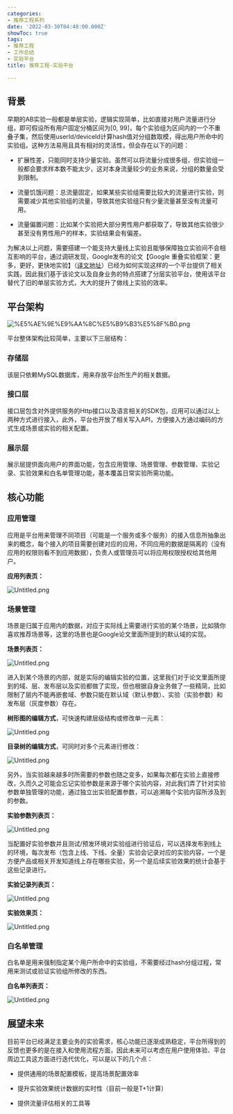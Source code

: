 ```yaml
---
categories:
- 推荐工程系列
date: '2022-03-30T04:48:00.000Z'
showToc: true
tags:
- 推荐工程
- 工作总结
- 实验平台
title: 推荐工程-实验平台

---
```




## 背景

早期的AB实验一般都是单层实验，逻辑实现简单，比如直接对用户流量进行分组，即可假设所有用户固定分桶区间为[0, 99]，每个实验组为区间内的一个不重叠子集，然后使用userId/deviceId计算hash值对分组数取模，得出用户所命中的实验组。这种方法易用且具有相对的灵活性，但会存在以下的问题：

- 扩展性差，只能同时支持少量实验。虽然可以将流量分成很多组，但实验组一般都会要求样本数不能太少，这对本身流量较少的业务来说，分组的数量会受到限制。

- 流量饥饿问题：总流量固定，如果某些实验组需要比较大的流量进行实验，则需要减少其他实验组的流量，导致其他实验组只有少量流量甚至没有流量可用。

- 流量偏置问题：比如某个实验把大部分男性用户都获取了，导致其他实验很少甚至没有男性用户的样本，实验结果会有偏差。

为解决以上问题，需要搭建一个能支持大量线上实验且能够保障独立实验间不会相互影响的平台，通过调研发现，Google发布的论文【Google 重叠实验框架：更多，更好，更快地实验】（[译文地址](https://github.com/oldratlee/translations/tree/master/overlapping-experiment-infrastructure-more-better-faster-experimentation)）已经为如何实现这样的一个平台提供了相关实践，因此我们基于该论文以及自身业务的特点搭建了分层实验平台，使用该平台替代了旧的单层实验方式，大大的提升了做线上实验的效率。

## 平台架构

![%E5%AE%9E%E9%AA%8C%E5%B9%B3%E5%8F%B0.png](https://raw.githubusercontent.com/linyanbin666/pic/master/notionimg/5b/40/5b40cb4e8567bc5b1df7a2ffb375adf1.png)

平台整体架构比较简单，主要以下三层结构：

### **存储层**

该层只依赖MySQL数据库，用来存放平台所生产的相关数据。

### **接口层**

接口层包含对外提供服务的Http接口以及语言相关的SDK包，应用可以通过以上两种方式进行接入，此外，平台也开放了相关写入API，方便接入方通过编码的方式生成场景或实验的相关配置。

### **展示层**

展示层提供面向用户的界面功能，包含应用管理、场景管理、参数管理、实验记录、实验效果和白名单管理功能，基本覆盖日常实验所需功能。

## 核心功能

### 应用管理

应用是平台用来管理不同项目（可能是一个服务或多个服务）的接入信息所抽象出来的概念，每个接入的项目需要创建对应的应用，不同应用的数据是隔离的（没有应用的权限则看不到应用数据），负责人或管理员可以将应用权限授权给其他用户。

**应用列表页：**

![Untitled.png](https://raw.githubusercontent.com/linyanbin666/pic/master/notionimg/57/98/5798b6490c9af346e5e147888d6760ca.png)

### 场景管理

场景是归属于应用内的数据，对应于实际线上需要进行实验的某个场景，比如猜你喜欢推荐场景等，这里的场景也是Google论文里面所提到的默认域的实现。

**场景列表页：**

![Untitled.png](https://raw.githubusercontent.com/linyanbin666/pic/master/notionimg/17/15/1715779c3a135f7680255d750c08285c.png)

进入到某个场景的内部，就是实际的编辑实验的位置，这里我们对于论文里面所提到的域、层、发布层以及实验都做了实现，但也根据自身业务做了一些精简，比如限制了层内不能再嵌套域、参数只能在默认域（默认参数）、实验（实验参数）和发布层（灰度参数）存在。

**树形图的编辑方式**，可快速构建层级结构或修改单一元素：

![Untitled.png](https://raw.githubusercontent.com/linyanbin666/pic/master/notionimg/62/2a/622a89328689299df5753f617d9bb40d.png)

**目录树的编辑方式**，可同时对多个元素进行修改：

![Untitled.png](https://raw.githubusercontent.com/linyanbin666/pic/master/notionimg/01/ef/01ef6aaf63b7c98c1252a40c86f070d6.png)

另外，当实验越来越多时所需要的参数也随之变多，如果每次都在实验上直接修改，久而久之可能会忘记实验参数是来源于哪个实验内容，对此我们弄了针对实验参数单独管理的功能，通过独立出实验配置参数，可以追溯每个实验内容所涉及到的参数。

**实验参数列表页：**

![Untitled.png](https://raw.githubusercontent.com/linyanbin666/pic/master/notionimg/51/25/51255e355b0bec050af2e32664cc57a1.png)

当配置好实验参数并且测试/预发环境对实验组进行验证后，可以选择发布到线上的环境，每次发布（包含上线、下线、全量）实验会记录对应的实验内容，一个是方便产品或相关开发知道线上存在哪些实验，另一个是后续实验效果的统计会基于这些记录进行。

**实验记录列表页：**

![Untitled.png](https://raw.githubusercontent.com/linyanbin666/pic/master/notionimg/e1/2a/e12a9ab7a5741d571d1289b6146cc60f.png)

**实验效果页：**

![Untitled.png](https://raw.githubusercontent.com/linyanbin666/pic/master/notionimg/c0/dc/c0dcdea08c4695eed4b9721634277867.png)

### 白名单管理

白名单是用来强制指定某个用户所命中的实验组，不需要经过hash分组过程，常用来测试或验证实验组所修改的东西。

**白名单列表页：**

![Untitled.png](https://raw.githubusercontent.com/linyanbin666/pic/master/notionimg/f5/53/f553c44af35e949b9392f588a5a084ba.png)

## 展望未来

目前平台已经满足主要业务的实验需求，核心功能已逐渐成熟稳定，平台所得到的反馈也更多的是在接入和使用流程方面，因此未来可以考虑在用户使用体验、平台周边工具这方面进行迭代优化，可以是以下的几个点：

- 提供通用的场景配置模板，提高场景配置效率

- 提升实验效果统计数据的实时性（目前一般是T+1计算）

- 提供流量评估相关的工具等

